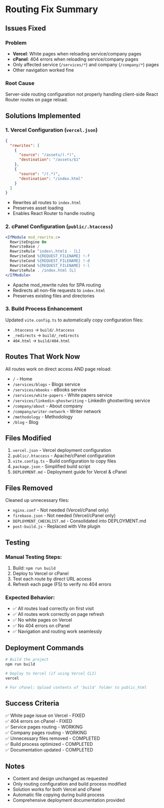 # Routing Fix Summary

## Issues Fixed

### Problem
- **Vercel**: White pages when reloading service/company pages
- **cPanel**: 404 errors when reloading service/company pages
- Only affected service (`/services/*`) and company (`/company/*`) pages
- Other navigation worked fine

### Root Cause
Server-side routing configuration not properly handling client-side React Router routes on page reload.

## Solutions Implemented

### 1. Vercel Configuration (`vercel.json`)
```json
{
  "rewrites": [
    {
      "source": "/assets/(.*)",
      "destination": "/assets/$1"
    },
    {
      "source": "/(.*)",
      "destination": "/index.html"
    }
  ]
}
```
- Rewrites all routes to `index.html`
- Preserves asset loading
- Enables React Router to handle routing

### 2. cPanel Configuration (`public/.htaccess`)
```apache
<IfModule mod_rewrite.c>
  RewriteEngine On
  RewriteBase /
  RewriteRule ^index\.html$ - [L]
  RewriteCond %{REQUEST_FILENAME} !-f
  RewriteCond %{REQUEST_FILENAME} !-d
  RewriteCond %{REQUEST_FILENAME} !-l
  RewriteRule . /index.html [L]
</IfModule>
```
- Apache mod_rewrite rules for SPA routing
- Redirects all non-file requests to `index.html`
- Preserves existing files and directories

### 3. Build Process Enhancement
Updated `vite.config.ts` to automatically copy configuration files:
- `.htaccess` → `build/.htaccess`
- `_redirects` → `build/_redirects`
- `404.html` → `build/404.html`

## Routes That Work Now

All routes work on direct access AND page reload:
- `/` - Home
- `/services/blogs` - Blogs service
- `/services/ebooks` - eBooks service
- `/services/white-papers` - White papers service
- `/services/linkedin-ghostwriting` - LinkedIn ghostwriting service
- `/company/about` - About company
- `/company/writer-network` - Writer network
- `/methodology` - Methodology
- `/blog` - Blog

## Files Modified

1. `vercel.json` - Vercel deployment configuration
2. `public/.htaccess` - Apache/cPanel configuration
3. `vite.config.ts` - Build configuration to copy files
4. `package.json` - Simplified build script
5. `DEPLOYMENT.md` - Deployment guide for Vercel & cPanel

## Files Removed

Cleaned up unnecessary files:
- `nginx.conf` - Not needed (Vercel/cPanel only)
- `firebase.json` - Not needed (Vercel/cPanel only)
- `DEPLOYMENT_CHECKLIST.md` - Consolidated into DEPLOYMENT.md
- `post-build.js` - Replaced with Vite plugin

## Testing

### Manual Testing Steps:
1. Build: `npm run build`
2. Deploy to Vercel or cPanel
3. Test each route by direct URL access
4. Refresh each page (F5) to verify no 404 errors

### Expected Behavior:
- ✅ All routes load correctly on first visit
- ✅ All routes work correctly on page refresh
- ✅ No white pages on Vercel
- ✅ No 404 errors on cPanel
- ✅ Navigation and routing work seamlessly

## Deployment Commands

```bash
# Build the project
npm run build

# Deploy to Vercel (if using Vercel CLI)
vercel

# For cPanel: Upload contents of 'build' folder to public_html
```

## Success Criteria

✅ White page issue on Vercel - FIXED  
✅ 404 errors on cPanel - FIXED  
✅ Service pages routing - WORKING  
✅ Company pages routing - WORKING  
✅ Unnecessary files removed - COMPLETED  
✅ Build process optimized - COMPLETED  
✅ Documentation updated - COMPLETED  

## Notes

- Content and design unchanged as requested
- Only routing configuration and build process modified
- Solution works for both Vercel and cPanel
- Automatic file copying during build process
- Comprehensive deployment documentation provided
